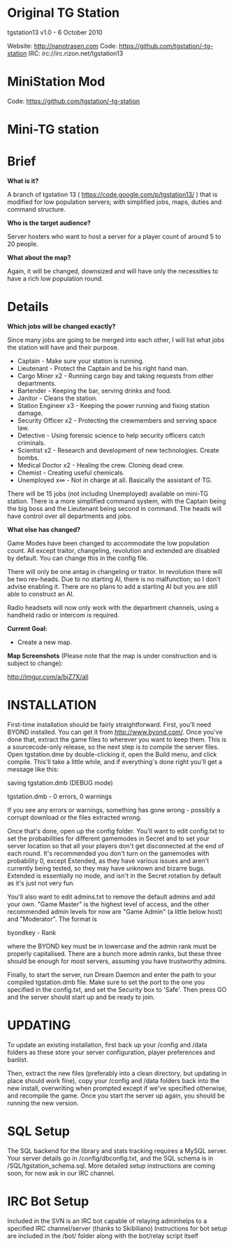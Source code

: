Original TG Station
================================

tgstation13 v1.0 - 6 October 2010

Website: http://nanotrasen.com
Code: https://github.com/tgstation/-tg-station
IRC: irc://irc.rizon.net/tgstation13

MiniStation Mod
================================

Code: https://github.com/tgstation/-tg-station

Mini-TG station
===

Brief
==

**What is it?**

A branch of tgstation 13 ( https://code.google.com/p/tgstation13/ ) that is modified for low population servers; with simplified jobs, maps, duties and command structure.

**Who is the target audience?**

Server hosters who want to host a server for a player count of around 5 to 20 people.

**What about the map?**

Again, it will be changed, downsized and will have only the necessities to have a rich low population round.

Details
==

**Which jobs will be changed exactly?**

Since many jobs are going to be merged into each other, I will list what jobs the station will have and their purpose.

 * Captain - Make sure your station is running.
 * Lieutenant - Protect the Captain and be his right hand man.
 * Cargo Miner x2 - Running cargo bay and taking requests from other departments.
 * Bartender - Keeping the bar, serving drinks and food.
 * Janitor - Cleans the station.
 * Station Engineer x3 - Keeping the power running and fixing station damage.
 * Security Officer x2 - Protecting the crewmembers and serving space law.
 * Detective - Using forensic science to help security officers catch criminals.
 * Scientist x2 - Research and development of new technologies. Create bombs.
 * Medical Doctor x2 - Healing the crew. Cloning dead crew.
 * Chemist - Creating useful chemicals.
 * Unemployed x∞ - Not in charge at all. Basically the assistant of TG.

There will be 15 jobs (not including Unemployed) available on mini-TG station. There is a more simplified command system, with the Captain being the big boss and the Lieutenant being second in command. The heads will have control over all departments and jobs.

**What else has changed?**

Game Modes have been changed to accommodate the low population count. All except traitor, changeling, revolution and extended are disabled by default. You can change this in the config file.

There will only be one antag in changeling or traitor. In revolution there will be two rev-heads. Due to no starting AI, there is no malfunction; so I don’t advise enabling it. There are no plans to add a starting AI but you are still able to construct an AI.

Radio headsets will now only work with the department channels, using a handheld radio or intercom is required.

**Current Goal:**

 * Create a new map.

**Map Screenshots** (Please note that the map is under construction and is subject to change):

http://imgur.com/a/bjZ7X/all

INSTALLATION
============

First-time installation should be fairly straightforward.  First, you'll need
BYOND installed.  You can get it from http://www.byond.com/.  Once you've done 
that, extract the game files to wherever you want to keep them.  This is a
sourcecode-only release, so the next step is to compile the server files.
Open tgstation.dme by double-clicking it, open the Build menu, and click
compile.  This'll take a little while, and if everything's done right you'll get
a message like this:

saving tgstation.dmb (DEBUG mode)

tgstation.dmb - 0 errors, 0 warnings

If you see any errors or warnings, something has gone wrong - possibly a corrupt
download or the files extracted wrong.

Once that's done, open up the config folder.  You'll want to edit config.txt to
set the probabilities for different gamemodes in Secret and to set your server
location so that all your players don't get disconnected at the end of each
round.  It's recommended you don't turn on the gamemodes with probability 0, 
except Extended, as they have various issues and aren't currently being tested,
so they may have unknown and bizarre bugs.  Extended is essentially no mode, and
isn't in the Secret rotation by default as it's just not very fun.

You'll also want to edit admins.txt to remove the default admins and add your
own.  "Game Master" is the highest level of access, and the other recommended admin
levels for now are "Game Admin" (a little below host) and "Moderator".  The format is

byondkey - Rank

where the BYOND key must be in lowercase and the admin rank must be properly
capitalised.  There are a bunch more admin ranks, but these three should be
enough for most servers, assuming you have trustworthy admins.

Finally, to start the server, run Dream Daemon and enter the path to your
compiled tgstation.dmb file.  Make sure to set the port to the one you 
specified in the config.txt, and set the Security box to 'Safe'.  Then press GO
and the server should start up and be ready to join.

UPDATING
============

To update an existing installation, first back up your /config and /data folders
as these store your server configuration, player preferences and banlist.

Then, extract the new files (preferably into a clean directory, but updating in
place should work fine), copy your /config and /data folders back into the new
install, overwriting when prompted except if we've specified otherwise, and
recompile the game.  Once you start the server up again, you should be running
the new version.

SQL Setup
============

The SQL backend for the library and stats tracking requires a 
MySQL server.  Your server details go in /config/dbconfig.txt, and the SQL 
schema is in /SQL/tgstation_schema.sql.  More detailed setup instructions are
coming soon, for now ask in our IRC channel.

IRC Bot Setup
============

Included in the SVN is an IRC bot capable of relaying adminhelps to a specified IRC channel/server (thanks to Skibiliano)
Instructions for bot setup are included in the /bot/ folder along with the bot/relay script itself